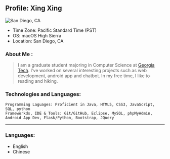 ## Profile: Xing Xing

![San Diego, CA](https://res.cloudinary.com/jumpshell/image/upload/q_70,f_auto,w_700/v1465837921/m1ldw9ihlrovyxrupbab.jpg)
* Time Zone: Pacific Standard Time (PST)
* OS: macOS High Sierra
* Location: San Diego, CA

###  About Me :
>I am a graduate student majoring in Computer Science at [Georgia Tech](https://www.gatech.edu/). I've worked on several interesting projects such as web development, android app and chatbot. In my free time, I like to reading and hiking.

### Technologies and Languages:
```
Programming Laguages: Proficient in Java, HTML5, CSS3, JavaScript, SQL, python
Frameworkds, IDE & Tools: Git/GitHub, Eclipse, MySQL, phpMyAdmin, Android App Dev, Flask/Python, Bootstrap, JQuery
```

---
### Languages:
- English
- Chinese



